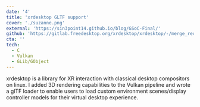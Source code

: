 ```yaml
---
date: '4'
title: 'xrdesktop GLTF support'
cover: './suzanne.png'
external: 'https://sin3point14.github.io/blog/GSoC-Final/'
github: 'https://gitlab.freedesktop.org/xrdesktop/xrdesktop/-/merge_requests/34'
cta: ''
tech:
  - C
  - Vulkan
  - GLib/GObject
---
```


xrdesktop is a library for XR interaction with classical desktop compositors on linux. I added 3D rendering capabilities to the Vulkan pipeline and wrote a glTF loader to enable users to load custom environment scenes/display controller models for their virtual desktop experience.
